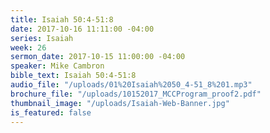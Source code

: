 ```yaml
---
title: Isaiah 50:4-51:8
date: 2017-10-16 11:11:00 -04:00
series: Isaiah
week: 26
sermon_date: 2017-10-15 11:00:00 -04:00
speaker: Mike Cambron
bible_text: Isaiah 50:4-51:8
audio_file: "/uploads/01%20Isaiah%2050_4-51_8%201.mp3"
brochure_file: "/uploads/10152017_MCCProgram_proof2.pdf"
thumbnail_image: "/uploads/Isaiah-Web-Banner.jpg"
is_featured: false
---
```


